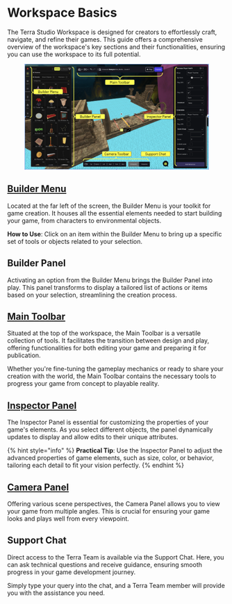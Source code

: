 # Workspace Basics

The Terra Studio Workspace is designed for creators to effortlessly craft, navigate, and refine their games. This guide offers a comprehensive overview of the workspace's key sections and their functionalities, ensuring you can use the workspace to its full potential.

<figure><img src="../.gitbook/assets/Screenshot 2024-02-23 at 9.14.37 PM.png" alt=""><figcaption></figcaption></figure>

## [Builder Menu](builder-menu-and-builder-panel/)

Located at the far left of the screen, the Builder Menu is your toolkit for game creation. It houses all the essential elements needed to start building your game, from characters to environmental objects.

**How to Use**: Click on an item within the Builder Menu to bring up a specific set of tools or objects related to your selection.&#x20;

## Builder Panel

Activating an option from the Builder Menu brings the Builder Panel into play. This panel transforms to display a tailored list of actions or items based on your selection, streamlining the creation process.

## [Main Toolbar](main-toolbar.md)

Situated at the top of the workspace, the Main Toolbar is a versatile collection of tools. It facilitates the transition between design and play, offering functionalities for both editing your game and preparing it for publication.

Whether you're fine-tuning the gameplay mechanics or ready to share your creation with the world, the Main Toolbar contains the necessary tools to progress your game from concept to playable reality.

## [Inspector Panel](inspector-panel.md)

The Inspector Panel is essential for customizing the properties of your game's elements. As you select different objects, the panel dynamically updates to display and allow edits to their unique attributes.

{% hint style="info" %}
**Practical Tip**: Use the Inspector Panel to adjust the advanced properties of game elements, such as size, color, or behavior, tailoring each detail to fit your vision perfectly.
{% endhint %}

## [Camera Panel](camera-controls.md)

Offering various scene perspectives, the Camera Panel allows you to view your game from multiple angles. This is crucial for ensuring your game looks and plays well from every viewpoint.

## Support Chat

Direct access to the Terra Team is available via the Support Chat. Here, you can ask technical questions and receive guidance, ensuring smooth progress in your game development journey.

Simply type your query into the chat, and a Terra Team member will provide you with the assistance you need.

##



